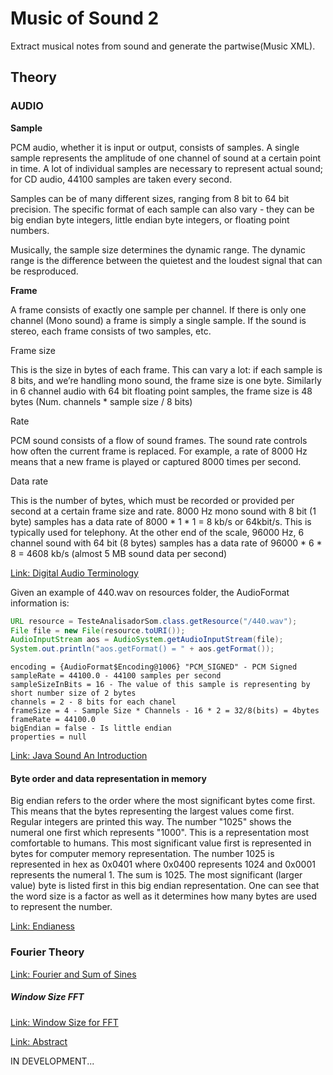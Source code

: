 # Music of Sound 2

Extract musical notes from sound and generate the partwise(Music XML).


## Theory

### AUDIO

**Sample**

PCM audio, whether it is input or output, consists of samples. A single sample represents the amplitude of one channel of sound at a certain point in time. A lot of individual samples are necessary to represent actual sound; for CD audio, 44100 samples are taken every second.

Samples can be of many different sizes, ranging from 8 bit to 64 bit precision. The specific format of each sample can also vary - they can be big endian byte integers, little endian byte integers, or floating point numbers.

Musically, the sample size determines the dynamic range. The dynamic range is the difference between the quietest and the loudest signal that can be resproduced.


**Frame**

A frame consists of exactly one sample per channel. If there is only one channel (Mono sound) a frame is simply a single sample. If the sound is stereo, each frame consists of two samples, etc.


Frame size

This is the size in bytes of each frame. This can vary a lot: if each sample
is 8 bits, and we’re handling mono sound, the frame size is one byte.
Similarly in 6 channel audio with 64 bit floating point samples, the frame size is 48 bytes (Num. channels * sample size / 8 bits)


Rate

PCM sound consists of a flow of sound frames. The sound rate controls how often the current frame is replaced. For example, a rate of 8000 Hz means that a new frame is played or captured 8000 times per second.


Data rate

This is the number of bytes, which must be recorded or provided per second at a certain frame size and rate.
8000 Hz mono sound with 8 bit (1 byte) samples has a data rate of 8000 * 1 * 1 = 8 kb/s or 64kbit/s. This is typically used for telephony.
At the other end of the scale, 96000 Hz, 6 channel sound with 64 bit (8 bytes) samples has a data rate of 96000 * 6 * 8 = 4608 kb/s (almost 5 MB sound data per second)

[Link: Digital Audio Terminology](https://larsimmisch.github.io/pyalsaaudio/terminology.html)

Given an example of 440.wav on resources folder, the AudioFormat information is:

```java
URL resource = TesteAnalisadorSom.class.getResource("/440.wav");
File file = new File(resource.toURI());
AudioInputStream aos = AudioSystem.getAudioInputStream(file);
System.out.println("aos.getFormat() = " + aos.getFormat());
```

```
encoding = {AudioFormat$Encoding@1006} "PCM_SIGNED" - PCM Signed
sampleRate = 44100.0 - 44100 samples per second
sampleSizeInBits = 16 - The value of this sample is representing by short number size of 2 bytes
channels = 2 - 8 bits for each chanel
frameSize = 4 - Sample Size * Channels - 16 * 2 = 32/8(bits) = 4bytes
frameRate = 44100.0
bigEndian = false - Is little endian
properties = null
```

[Link: Java Sound An Introduction](https://www.developer.com/java/other/article.php/1565671/Java-Sound-An-Introduction.htm)



#### Byte order and data representation in memory

Big endian refers to the order where the most significant bytes come first. This means that the bytes representing the largest values come first. Regular integers are printed this way. The number "1025" shows the numeral one first which represents "1000". This is a representation most comfortable to humans. This most significant value first is represented in bytes for computer memory representation. The number 1025 is represented in hex as 0x0401 where 0x0400 represents 1024 and 0x0001 represents the numeral 1. The sum is 1025. The most significant (larger value) byte is listed first in this big endian representation.
One can see that the word size is a factor as well as it determines how many bytes are used to represent the number.

[Link: Endianess](http://www.yolinux.com/TUTORIALS/Endian-Byte-Order.html)


### Fourier Theory

[Link: Fourier and Sum of Sines](http://sites.music.columbia.edu/cmc/MusicAndComputers/chapter3/03_03.php)


##### Window Size FFT

[Link: Window Size for FFT](http://support.ircam.fr/docs/AudioSculpt/3.0/co/Window%20Size.html)



[Link: Abstract](http://sites.music.columbia.edu/cmc/MusicAndComputers/)


IN DEVELOPMENT...
